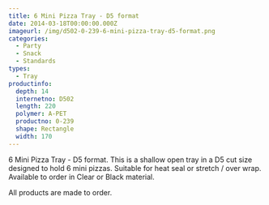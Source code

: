 ```yaml
---
title: 6 Mini Pizza Tray - D5 format
date: 2014-03-18T00:00:00.000Z
imageurl: /img/d502-0-239-6-mini-pizza-tray-d5-format.png
categories:
  - Party
  - Snack
  - Standards
types:
  - Tray
productinfo:
  depth: 14
  internetno: D502
  length: 220
  polymer: A-PET
  productno: 0-239
  shape: Rectangle
  width: 170
---
```

6 Mini Pizza Tray - D5 format. This is a shallow open tray in a D5 cut size designed to hold 6 mini pizzas. Suitable for heat seal or stretch / over wrap. Available to order in Clear or Black material.

All products are made to order.
